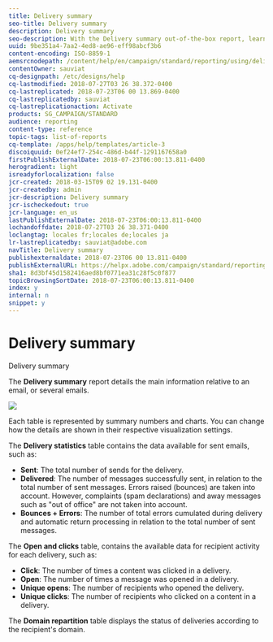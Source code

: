 ```yaml
---
title: Delivery summary
seo-title: Delivery summary
description: Delivery summary
seo-description: With the Delivery summary out-of-the-box report, learn about your deliveries statistics, such as number of sends, bounces and opens.
uuid: 9be351a4-7aa2-4ed8-ae96-eff98abcf3b6
content-encoding: ISO-8859-1
aemsrcnodepath: /content/help/en/campaign/standard/reporting/using/delivery-summary
contentOwner: sauviat
cq-designpath: /etc/designs/help
cq-lastmodified: 2018-07-27T03 26 38.372-0400
cq-lastreplicated: 2018-07-23T06 00 13.869-0400
cq-lastreplicatedby: sauviat
cq-lastreplicationaction: Activate
products: SG_CAMPAIGN/STANDARD
audience: reporting
content-type: reference
topic-tags: list-of-reports
cq-template: /apps/help/templates/article-3
discoiquuid: 0ef24ef7-254c-486d-b44f-1291167658a0
firstPublishExternalDate: 2018-07-23T06:00:13.811-0400
herogradient: light
isreadyforlocalization: false
jcr-created: 2018-03-15T09 02 19.131-0400
jcr-createdby: admin
jcr-description: Delivery summary
jcr-ischeckedout: true
jcr-language: en_us
lastPublishExternalDate: 2018-07-23T06:00:13.811-0400
lochandoffdate: 2018-07-27T03 26 38.371-0400
loclangtag: locales fr;locales de;locales ja
lr-lastreplicatedby: sauviat@adobe.com
navTitle: Delivery summary
publishexternaldate: 2018-07-23T06 00 13.811-0400
publishExternalURL: https://helpx.adobe.com/campaign/standard/reporting/using/delivery-summary.html
sha1: 8d3bf45d1582416aed8bf0771ea31c28f5c0f877
topicBrowsingSortDate: 2018-07-23T06:00:13.811-0400
index: y
internal: n
snippet: y
---
```


# Delivery summary

Delivery summary

The **Delivery summary** report details the main information relative to an email, or several emails.

![](assets/campaign_reports_1.png)

Each table is represented by summary numbers and charts. You can change how the details are shown in their respective visualization settings.

The **Delivery statistics** table contains the data available for sent emails, such as:

* **Sent**: The total number of sends for the delivery.
* **Delivered**: The number of messages successfully sent, in relation to the total number of sent messages. Errors raised (bounces) are taken into account. However, complaints (spam declarations) and away messages such as "out of office" are not taken into account.
* **Bounces + Errors**: The number of total errors cumulated during delivery and automatic return processing in relation to the total number of sent messages.

The **Open and clicks** table, contains the available data for recipient activity for each delivery, such as:

* **Click**: The number of times a content was clicked in a delivery.
* **Open**: The number of times a message was opened in a delivery.
* **Unique opens**: The number of recipients who opened the delivery.
* **Unique clicks**: The number of recipients who clicked on a content in a delivery.

The **Domain repartition** table displays the status of deliveries according to the recipient's domain.
